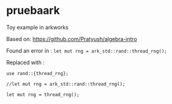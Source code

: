 # pruebaark
Toy example in arkworks

Based on: https://github.com/Pratyush/algebra-intro

Found an error in : `let mut rng = ark_std::rand::thread_rng();`

Replaced with :

 `use rand::{thread_rng};`
 
 `//let mut rng = ark_std::rand::thread_rng();`
 
 `let mut rng = thread_rng();`
 
 
 
    

